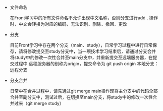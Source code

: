 + 文件命名

  在Front学习中的所有文件命名不允许出现中文名称，否则分支进行add . 操作时，中文会转换为对应的编码，无法识别、删除、撤回、更改

+ 分支

  目前Front学习中存在两个分支（main、study），日常学习过程中进行日常保存，请将修改提交至study分支中，当一项技术学习结束后，请通过分支合并将study中的修改一次性合并至main分支中，并重新提交至远端服务器，在提交过程中  远程服务器的别称为origin，提交命令为 git  push  origin  本地分支：远程分支

+ 分支合并

  日常中在合并过程中，请先通过git  merge  main操作现将主分支中的代码全部合并至副分支中，测试过后，在切换至main分支，将study中的修改一次性合并过来（git merge study）